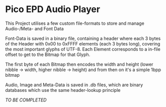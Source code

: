 # Pico EPD Audio Player

This Project utilises a few custom file-formats to store and manage Audio-/Meta- and Font Data

Font-Data is saved in a binary file, containing a header where each 3 bytes of the Header with 0x00 to 0xFFFF elements (each 3 bytes long), covering the most important glyphs of UTF-8. 
Each Element corresponds to a in-file offset to get to the Bitmap for that Glyph.

The first byte of each Bitmap then encodes the width and height (lower nibble -> width, higher nibble -> height) and from then on it's a simple 1bpp bitmap

Audio, Image and Meta-Data is saved in .db files, which are binary databases which use the same header-lookup principle

_TO BE COMPLETED_
